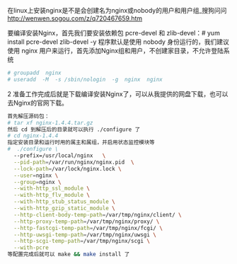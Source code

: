 

在linux上安装nginx是不是会创建名为nginx或nobody的用户和用户组_搜狗问问 
http://wenwen.sogou.com/z/q720467659.htm

要编译安装Nginx，首先我们要安装依赖包 pcre-devel 和 zlib-devel：# yum  install  pcre-devel  zlib-devel  -y
程序默认是使用 nobody 身份运行的，我们建议使用 nginx 用户来运行，首先添加Nginx组和用户，不创建家目录，不允许登陆系统
```sh
# groupadd  nginx
# useradd  -M  -s /sbin/nologin  -g  nginx  nginx
```

2
准备工作完成后就是下载编译安装Nginx了，可以从我提供的网盘下载，也可以去Nginx的官网下载。
```sh
首先解压源码包：
# tar xf nginx-1.4.4.tar.gz 
然后 cd 到解压后的目录就可以执行 ./configure 了
# cd nginx-1.4.4
指定安装目录和运行时用的属主和属组，并启用状态监控模块等
#  ./configure \
  --prefix=/usr/local/nginx   \
  --pid-path=/var/run/nginx/nginx.pid  \
  --lock-path=/var/lock/nginx.lock \
  --user=nginx \
  --group=nginx \
  --with-http_ssl_module \
  --with-http_flv_module \
  --with-http_stub_status_module \
  --with-http_gzip_static_module \
  --http-client-body-temp-path=/var/tmp/nginx/client/ \
  --http-proxy-temp-path=/var/tmp/nginx/proxy/ \
  --http-fastcgi-temp-path=/var/tmp/nginx/fcgi/ \
  --http-uwsgi-temp-path=/var/tmp/nginx/uwsgi \
  --http-scgi-temp-path=/var/tmp/nginx/scgi \
  --with-pcre
等配置完成后就可以 make && make install 了
```
